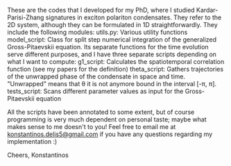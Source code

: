 These are the codes that I developed for my PhD, where I studied Kardar-Parisi-Zhang signatures in exciton polariton condensates. They refer to the 2D system, although they can be formulated in 1D straightforwardly.
They include the following modules:
	utils.py: Various utility functions
	model_script: Class for split step numerical integration of the generalized Gross-Pitaevskii equation. Its separate functions for the time evolution serve different purposes, and I have three separate scripts depending on what I want to compute:
		g1_script: Calculates the spatiotemporal correlation function (see my papers for the definition)
 		theta_script: Gathers trajectories of the unwrapped phase of the condensate in space and time. "Unwrapped" means that θ it is not anymore bound in the interval [-π, π]. 
 		tests_script: Scans different parameter values as input for the Gross-Pitaevskii equation

 All the scripts have been annotated to some extent, but of course programming is very much dependent on personal taste; maybe what makes sense to me doesn't to you! Feel free to email me at konstantinos.delis5@gmail.com if you have any questions regarding my implementation :)

 Cheers, Konstantinos